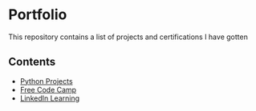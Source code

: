 # Portfolio

This repository contains a list of projects and certifications I have gotten

## Contents

- [Python Projects](https://github.com/RautelaAbhishek/Abhishek-s-Portfolio/tree/Main/Python%20Projectss)
- [Free Code Camp](https://github.com/RautelaAbhishek/100-Days-Code-Projects/tree/Main/Free-Code-Camp)
- [LinkedIn Learning]()
